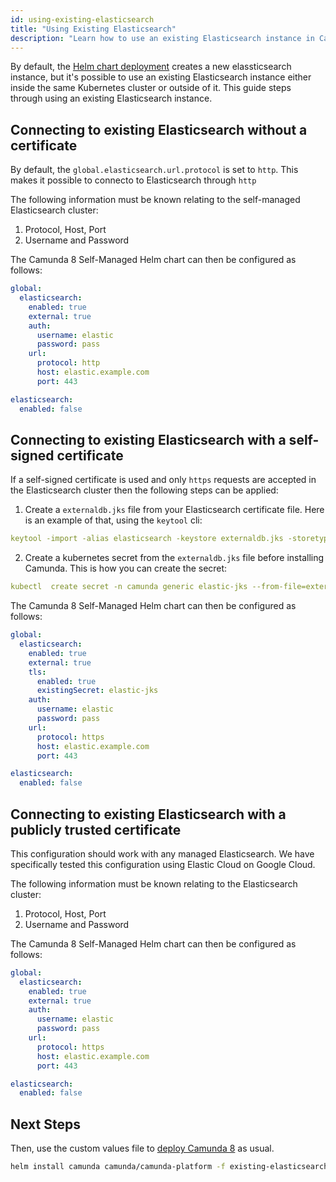 ```yaml
---
id: using-existing-elasticsearch
title: "Using Existing Elasticsearch"
description: "Learn how to use an existing Elasticsearch instance in Camunda 8 Self-Managed Helm chart deployment."
---
```


By default, the [Helm chart deployment](../deploy.md) creates a new elassticsearch instance, but it's possible to use an existing Elasticsearch instance either inside the same Kubernetes cluster or outside of it. This guide steps through using an existing Elasticsearch instance.

## Connecting to existing Elasticsearch without a certificate

By default, the `global.elasticsearch.url.protocol` is set to `http`. This makes it possible to connecto to Elasticsearch through `http`

The following information must be known relating to the self-managed Elasticsearch cluster:

1. Protocol, Host, Port
2. Username and Password

The Camunda 8 Self-Managed Helm chart can then be configured as follows:

```yaml
global:
  elasticsearch:
    enabled: true
    external: true
    auth:
      username: elastic
      password: pass
    url:
      protocol: http
      host: elastic.example.com
      port: 443

elasticsearch:
  enabled: false
```

## Connecting to existing Elasticsearch with a self-signed certificate

If a self-signed certificate is used and only `https` requests are accepted in the Elasticsearch cluster then the following steps can be applied:

1. Create a `externaldb.jks` file from your Elasticsearch certificate file. Here is an example of that, using the `keytool` cli:

```yaml
keytool -import -alias elasticsearch -keystore externaldb.jks -storetype jks -file elastic.crt -storepass changeit -noprompt
```

2. Create a kubernetes secret from the `externaldb.jks` file before installing Camunda. This is how you can create the secret:

```yaml
kubectl  create secret -n camunda generic elastic-jks --from-file=externaldb.jks
```

The Camunda 8 Self-Managed Helm chart can then be configured as follows:

```yaml
global:
  elasticsearch:
    enabled: true
    external: true
    tls:
      enabled: true
      existingSecret: elastic-jks
    auth:
      username: elastic
      password: pass
    url:
      protocol: https
      host: elastic.example.com
      port: 443

elasticsearch:
  enabled: false
```

## Connecting to existing Elasticsearch with a publicly trusted certificate

This configuration should work with any managed Elasticsearch. We have specifically tested this configuration using Elastic Cloud on Google Cloud.

The following information must be known relating to the Elasticsearch cluster:

1. Protocol, Host, Port
2. Username and Password

The Camunda 8 Self-Managed Helm chart can then be configured as follows:

```yaml
global:
  elasticsearch:
    enabled: true
    external: true
    auth:
      username: elastic
      password: pass
    url:
      protocol: https
      host: elastic.example.com
      port: 443

elasticsearch:
  enabled: false
```

## Next Steps

Then, use the custom values file to [deploy Camunda 8](../deploy.md) as usual.

```sh
helm install camunda camunda/camunda-platform -f existing-elasticsearch-values.yaml
```
